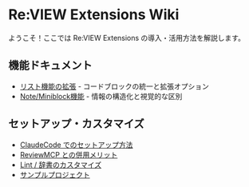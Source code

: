 # Re:VIEW Extensions Wiki

ようこそ！ここでは Re:VIEW Extensions の導入・活用方法を解説します。

## 機能ドキュメント

- [リスト機能の拡張](List-Features) - コードブロックの統一と拡張オプション
- [Note/Miniblock機能](Note-Miniblock-Features) - 情報の構造化と視覚的な区別

## セットアップ・カスタマイズ

- [ClaudeCode でのセットアップ方法](ClaudeCode-Setup)
- [ReviewMCP との併用メリット](ReviewMCP-Integration)
- [Lint / 辞書のカスタマイズ](Lint-Customization)
- [サンプルプロジェクト](Sample-Project)
